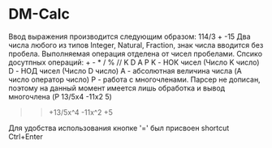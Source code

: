 # DM-Calc

Ввод выражения производится следующим образом: 
114/3 + -15
Два числа любого из типов Integer, Natural, Fraction, знак числа вводится без пробела.
Выполняемая операция отделена от чисел пробелами.
Спсико досутпных операций: + - * / % // K D A P
K - НОК чисел (Число K число)
D - НОД чисел (Число D число)
A - абсолютная величина числа (A число оператор число)
P - работа с многочленами. Парсер не дописан, поэтому на данный момент имеется лишь обработка и вывод многочлена
(P 13/5x4 -11x2 5)
>>+13/5x^4 -11x^2 +5

Для удобства использования кнопке '=' был присвоен shortcut Ctrl+Enter
